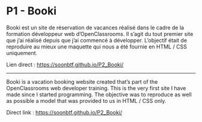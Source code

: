 <!DOCTYPE html>
<html>

<head>
  <meta charset="utf-8">
  <meta name="viewport" content="width=device-width, initial-scale=1.0">
  <link rel="stylesheet" href="https://stackedit.io/style.css" />
</head>

<body class="stackedit">
  <div class="stackedit__html"><h1 id="p1---booki">P1 - Booki</h1>
<p>Booki est un site de réservation de vacances réalisé dans le cadre de la formation développeur web d’OpenClassrooms. Il s’agit du tout premier site que j’ai réalisé depuis que j’ai commencé à développer. L’objectif était de reproduire au mieux une maquette qui nous a été fournie en HTML / CSS uniquement.</p>
<p>Lien direct :  <a href="https://soonbtf.github.io/P2_Booki/">https://soonbtf.github.io/P2_Booki/</a></p>
<hr>
<p>Booki is a vacation booking website created that’s part of the OpenClassrooms web developer training. This is the very first site I have made since I started programming. The objective was to reproduce as well as possible a model that was provided to us in HTML / CSS only.</p>
<p>Direct link : <a href="https://soonbtf.github.io/P2_Booki/">https://soonbtf.github.io/P2_Booki/</a></p>
</div>
</body>

</html>
